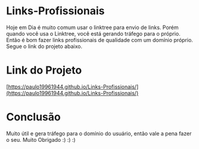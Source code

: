 # Links-Profissionais
Hoje em Dia é muito comum usar o linktree para envio de links. Porém quando você usa o Linktree, você está gerando tráfego para o próprio. Então é bom fazer links profissionais de qualidade com um domínio próprio. Segue o link do projeto abaixo.

# Link do Projeto
[https://paulo19961944.github.io/Links-Profissionais/](https://paulo19961944.github.io/Links-Profissionais/)


# Conclusão
Muito útil e gera tráfego para o domínio do usuário, então vale a pena fazer o seu. Muito Obrigado :) :) :)

